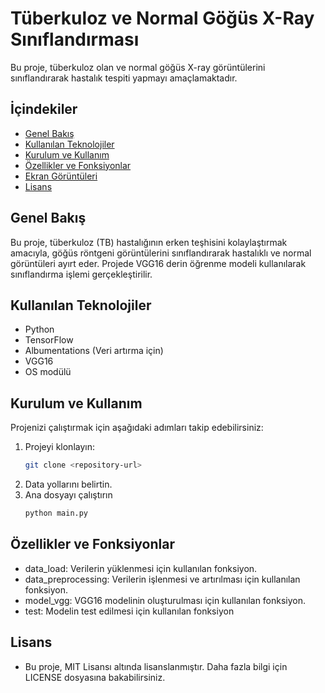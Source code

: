 # Tüberkuloz ve Normal Göğüs X-Ray Sınıflandırması

Bu proje, tüberkuloz olan ve normal göğüs X-ray görüntülerini sınıflandırarak hastalık tespiti yapmayı amaçlamaktadır.

## İçindekiler
- [Genel Bakış](#genel-bakış)
- [Kullanılan Teknolojiler](#kullanılan-teknolojiler)
- [Kurulum ve Kullanım](#kurulum-ve-kullanım)
- [Özellikler ve Fonksiyonlar](#özellikler-ve-fonksiyonlar)
- [Ekran Görüntüleri](#ekran-görüntüleri)
- [Lisans](#lisans)

## Genel Bakış
Bu proje, tüberkuloz (TB) hastalığının erken teşhisini kolaylaştırmak amacıyla, göğüs röntgeni görüntülerini sınıflandırarak hastalıklı ve normal görüntüleri ayırt eder. Projede VGG16 derin öğrenme modeli kullanılarak sınıflandırma işlemi gerçekleştirilir.

## Kullanılan Teknolojiler
- Python
- TensorFlow
- Albumentations (Veri artırma için)
- VGG16
- OS modülü

## Kurulum ve Kullanım
Projenizi çalıştırmak için aşağıdaki adımları takip edebilirsiniz:

1. Projeyi klonlayın:
   ```bash
   git clone <repository-url>

2. Data yollarını belirtin.
3. Ana dosyayı çalıştırın
   ```bash
   python main.py

## Özellikler ve Fonksiyonlar
- data_load: Verilerin yüklenmesi için kullanılan fonksiyon.
- data_preprocessing: Verilerin işlenmesi ve artırılması için kullanılan fonksiyon.
- model_vgg: VGG16 modelinin oluşturulması için kullanılan fonksiyon.
- test: Modelin test edilmesi için kullanılan fonksiyon

## Lisans
- Bu proje, MIT Lisansı altında lisanslanmıştır. Daha fazla bilgi için LICENSE dosyasına bakabilirsiniz.
